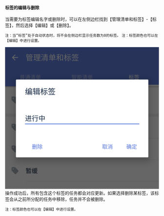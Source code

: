 #### 标签的编辑与删除

当需要为标签编辑名字或删除时，可以在左侧边栏找到【管理清单和标签】-【标签】，然后选择【编辑】或【删除】。

`注：当“标签”处于自动状态时，将不会在侧边栏显示任务数为0的标签。` `注：标签颜色也可以在【编辑】中进行设置。`

![](../../images/android/tag/Screenshot_20180528-161117.png) 操作成功后，所有包含这个标签的任务都会对应更新。如果选择删除某标签，该标签会从之前所分配的任务中移除，任务并不会被删除。

`注：标签颜色也可以在【编辑】中进行设置。`

